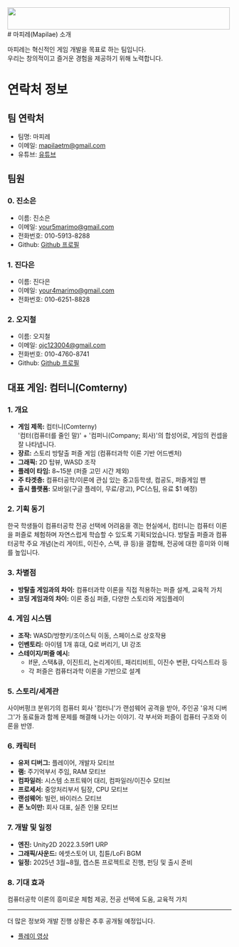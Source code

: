 <img src="[https://url/image.png](https://github.com/user-attachments/assets/6d38e29d-72b4-4582-a2df-d7d94dfeee5f)" width="500" height="50"/>
# 마피레(Mapilae) 소개

마피레는 혁신적인 게임 개발을 목표로 하는 팀입니다.  
우리는 창의적이고 즐거운 경험을 제공하기 위해 노력합니다.
# 연락처 정보

## 팀 연락처
- 팀명: 마피레
- 이메일: mapilaetm@gmail.com
- 유튜브: [유튜브](https://www.youtube.com/@mapilae)
## 팀원

### 0. 진소은
- 이름: 진소은
- 이메일: your5marimo@gmail.com
- 전화번호: 010-5913-8288
- Github: [Github 프로필](https://github.com/editor0518)
### 1. 진다은
- 이름: 진다은
- 이메일: your4marimo@gmail.com
- 전화번호: 010-6251-8828
### 2. 오지철
- 이름: 오지철
- 이메일: ojc123004@gmail.com
- 전화번호: 010-4760-8741
- Github: [Github 프로필](https://github.com/ojc1234)

## 대표 게임: 컴터니(Comterny)

### 1. 개요

- **게임 제목:** 컴터니(Comterny)  
    '컴터(컴퓨터를 줄인 말)' + '컴퍼니(Company; 회사)'의 합성어로, 게임의 컨셉을 잘 나타냅니다.
- **장르:** 스토리 방탈출 퍼즐 게임 (컴퓨터과학 이론 기반 어드벤처)
- **그래픽:** 2D 탑뷰, WASD 조작
- **플레이 타임:** 8~15분 (퍼즐 고민 시간 제외)
- **주 타겟층:** 컴퓨터공학/이론에 관심 있는 중고등학생, 컴공도, 퍼즐게임 팬
- **출시 플랫폼:** 모바일(구글 플레이, 무료/광고), PC(스팀, 유료 $1 예정)

### 2. 기획 동기

한국 학생들이 컴퓨터공학 전공 선택에 어려움을 겪는 현실에서, 컴터니는 컴퓨터 이론을 퍼즐로 체험하며 자연스럽게 학습할 수 있도록 기획되었습니다. 방탈출 퍼즐과 컴퓨터공학 주요 개념(논리 게이트, 이진수, 스택, 큐 등)을 결합해, 전공에 대한 흥미와 이해를 높입니다.

### 3. 차별점

- **방탈출 게임과의 차이:** 컴퓨터과학 이론을 직접 적용하는 퍼즐 설계, 교육적 가치
- **코딩 게임과의 차이:** 이론 중심 퍼즐, 다양한 스토리와 게임플레이

### 4. 게임 시스템

- **조작:** WASD/방향키/조이스틱 이동, 스페이스로 상호작용
- **인벤토리:** 아이템 1개 휴대, Q로 버리기, UI 강조
- **스테이지/퍼즐 예시:**  
    - If문, 스택&큐, 이진트리, 논리게이트, 패리티비트, 이진수 변환, 다익스트라 등  
    - 각 퍼즐은 컴퓨터과학 이론을 기반으로 설계

### 5. 스토리/세계관

사이버펑크 분위기의 컴퓨터 회사 '컴터니'가 랜섬웨어 공격을 받아, 주인공 '유저 디버그'가 동료들과 함께 문제를 해결해 나가는 이야기. 각 부서와 퍼즐이 컴퓨터 구조와 이론을 반영.

### 6. 캐릭터

- **유저 디버그:** 플레이어, 개발자 모티브
- **램:** 주기억부서 주임, RAM 모티브
- **컴파일러:** 시스템 소프트웨어 대리, 컴파일러/이진수 모티브
- **프로세서:** 중앙처리부서 팀장, CPU 모티브
- **랜섬웨어:** 빌런, 바이러스 모티브
- **폰 노이만:** 회사 대표, 실존 인물 모티브

### 7. 개발 및 일정

- **엔진:** Unity2D 2022.3.59f1 URP
- **그래픽/사운드:** 에셋스토어 UI, 칩튠/LoFi BGM
- **일정:** 2025년 3월~8월, 캡스톤 프로젝트로 진행, 펀딩 및 출시 준비

### 8. 기대 효과

컴퓨터공학 이론의 흥미로운 체험 제공, 전공 선택에 도움, 교육적 가치

---

더 많은 정보와 개발 진행 상황은 추후 공개될 예정입니다.

- [플레이 영상](https://youtu.be/EaNH0OlqtsE?si=XvWOu8mSTPRS3Ka9)
